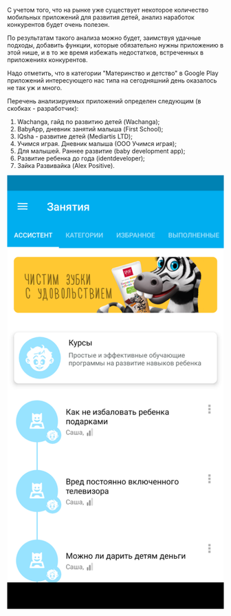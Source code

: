 С учетом того, что на рынке уже существует некоторое количество мобильных приложений для развития детей, анализ наработок конкурентов будет очень полезен.

По результатам такого анализа можно будет, заимствуя удачные подходы, добавить функции, которые обязательно нужны приложению в этой нише, и в то же время избежать недостатков, встреченных в приложениях конкурентов.

Надо отметить, что в категории "Материнство и детство" в Google Play приложений интересующего нас типа на сегодняшний день оказалось не так уж и много. 

Перечень анализируемых приложений определен следующим (в скобках - разработчик):
1. Wachanga, гайд по развитию детей (Wachanga);
2. BabyApp, дневник занятий малыша (First School);
3. IQsha - развитие детей (Mediartis LTD);
4. Учимся играя. Дневник малыша (ООО Учимся играя);
5. Для малышей. Раннее развитие (baby development app);
6. Развитие ребенка до года (identdeveloper);
7. Зайка Развивайка (Alex Positive).

![Окно Wachanga при запуске программы](https://github.com/GurovaAV/GradWork/raw/master/images/Screenshot_20230119-141923.png)


